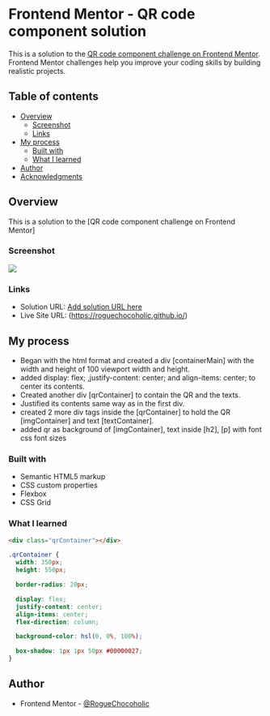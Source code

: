 # Frontend Mentor - QR code component solution

This is a solution to the [QR code component challenge on Frontend Mentor](https://www.frontendmentor.io/challenges/qr-code-component-iux_sIO_H). Frontend Mentor challenges help you improve your coding skills by building realistic projects.

## Table of contents

- [Overview](#overview)
  - [Screenshot](#screenshot)
  - [Links](#links)
- [My process](#my-process)
  - [Built with](#built-with)
  - [What I learned](#what-i-learned)
- [Author](#author)
- [Acknowledgments](#acknowledgments)


## Overview
This is a solution to the [QR code component challenge on Frontend Mentor]


### Screenshot

![](./design/done.png)

### Links

- Solution URL: [Add solution URL here](https://your-solution-url.com)
- Live Site URL: (https://roguechocoholic.github.io/)

## My process

- Began with the html format and created a div [containerMain] with the width and height of 100 viewport width and height.
- added display: flex; ,justify-content: center; and align-items: center; to center its contents.
- Created another div [qrContainer] to contain the QR and the texts.
- Justified its contents same way as in the first div.
- created 2 more div tags inside the [qrContainer] to hold the QR [imgContainer] and text [textContainer].
- added qr as background of [imgContainer], text inside [h2], [p] with font css font sizes

### Built with

- Semantic HTML5 markup
- CSS custom properties
- Flexbox
- CSS Grid

### What I learned

```html
<div class="qrContainer"></div>
```

```css
.qrContainer {
  width: 350px;
  height: 550px;

  border-radius: 20px;

  display: flex;
  justify-content: center;
  align-items: center;
  flex-direction: column;

  background-color: hsl(0, 0%, 100%);

  box-shadow: 1px 1px 50px #00000027;
}
```


## Author

- Frontend Mentor - [@RogueChocoholic](https://www.frontendmentor.io/profile/RogueChocoholic)

